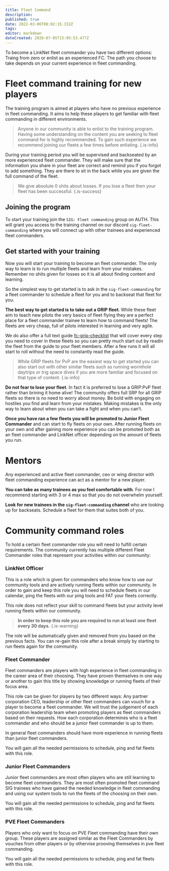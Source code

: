 ```yaml
---
title: Fleet Command
description: 
published: true
date: 2022-03-06T08:02:15.332Z
tags: 
editor: markdown
dateCreated: 2020-07-05T15:05:53.477Z
---
```


To become a LinkNet fleet commander you have two different options: Traing from zero or enlist as an experienced FC. The path you choose to take depends on your current experience in fleet commanding.

# Fleet command training for new players
The training program is aimed at players who have no previous experience in fleet commanding. It aims to help these players to get familiar with fleet commanding in different environments.

> Anyone in our community is able to enlist to the training program. Having some understanding on the content you are seeking to fleet command for is highly recommended. To gain such experience we recommend joining our fleets a few times before enlisting.
{.is-info}

During your training period you will be supervised and backseated by an more experienced fleet commander. They will make sure that the information you share in your fleet are correct and remind you if you forgot to add something. They are there to sit in the back while you are given the full command of the fleet.

> We give absolute 0 shits about losses. If you lose a fleet then your fleet has been successful.
{.is-success}

## Joining the program

To start your training join the `SIG: Fleet commanding` group on AUTH. This will grant you access to the training channel on our discord `sig-fleet-commanding` where you will connect up with other trainees and experienced fleet commanders.

## Get started with your training

Now you will start your training to become an fleet commander. The only way to learn is to run multiple fleets and learn from your mistakes. Remember no shits given for losses so it is all about finding content and learning.

So the simplest way to get started is to ask in the `sig-fleet-commanding` for a fleet commander to schedule a fleet for you and to backseat that fleet for you. 

**The best way to get started is to take out a GRIP fleet**. While these fleet aim to teach new pilots the very basics of fleet flying they are a perfect place for a fleet commander trainee to learn how to command fleets! The fleets are very cheap, full of pilots interested in learning and very agile. 

We do also offer a full text guide [fc-grip-checklist](/groups-and-roles/fc-mqp-checklist) that will cover every step you need to cover in these fleets so you can pretty much start out by readin the fleet from the guide to your fleet members. After a few runs it will all start to roll without the need to constantly read the guide.

> While GRIP fleets for PvP are the easiest way to get started you can also start out with other similar fleets such as running wormhole daytrips or trig space dives if you are more familiar and focused on that type of content.
{.is-info}

**Do not fear to lose your fleet**. In fact it is preferred to lose a GRIP:PvP fleet rather than brining it home alive! The community offers full SRP for all GRIP fleets so there is no need to worry about money. Be bold with engaging on hostiles you find and learn from your mistakes. Making mistakes is the only way to learn about when you can take a fight and when you can’t.

**Once you have ran a few fleets you will be promoted to Junior Fleet Commander** and can start to fly fleets on your own. After running fleets on your own and after gaining more experience you can be promoted both as an fleet commander and LinkNet officer depending on the amount of fleets you run.

# Mentors

Any experienced and active fleet commander, ceo or wing director with fleet commanding experience can act as a mentor for a new player.

**You can take as many trainees as you feel comfortable with**. For now I recommend starting with 3 or 4 max so that you do not overwhelm yourself.

**Look for new trainees in the `sig-fleet-commanding` channel** who are looking up for backseats. Schedule a fleet for them that suites both of you.

# Community command roles
To hold a certain fleet commander role you will need to fulfill certain requirements. The community currently has multiple different Fleet Commander roles that represent your activities within our community:

### LinkNet Officer
This is a role which is given for commanders who know how to use our community tools and are actively running fleets within our community. In order to gain and keep this role you will need to schedule fleets in our calendar, ping the fleets with our ping tools and FAT your fleets correctly.

This role does not reflect your skill to command fleets but your activity level running fleets within our community.

> **In order to keep this role you are required to run at least one fleet every 30 days.**
{.is-warning}

The role will be automatically given and removed from you based on the previous facts. You can re-gain this role after a break simply by starting to run fleets again for the community.

### Fleet Commander
Fleet commanders are players with high experience in fleet commanding in the career area of their choosing. They have proven themselves in one way or another to gain this title by showing knowledge or running fleets of their focus area.

This role can be given for players by two different ways: Any partner corporation CEO, leadership or other fleet commanders can vouch for a player to become a fleet commander. We will trust the judgement of each corporation leadership team when promoting players as fleet commanders based on their requests. How each corporation determines who is a fleet commander and who should be a junior fleet commander is up to them.

In general fleet commanders should have more experience in running fleets than junior fleet commanders.

You will gain all the needed permissions to schedule, ping and fat fleets with this role.

### Junior Fleet Commanders
Junior fleet commanders are most often players who are still learning to become fleet commanders. They are most often promoted fleet command SIG trainees who have gained the needed knowledge in fleet commanding and using our system tools to run the fleets of the choosing on their own.

You will gain all the needed permissions to schedule, ping and fat fleets with this role.

### PVE Fleet Commanders
Players who only want to focus on PVE Fleet commanding have their own group. These players are assigned similar as the Fleet Commanders by vouches from other players or by othervise prooving themselves in pve fleet commanding.

You will gain all the needed permissions to schedule, ping and fat fleets with this role.
